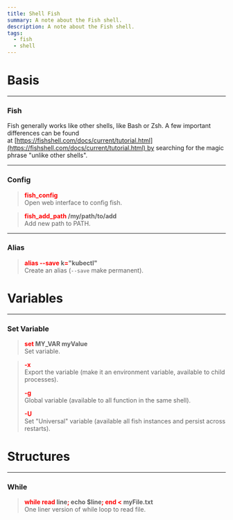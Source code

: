 ```yaml
---
title: Shell Fish
summary: A note about the Fish shell.
description: A note about the Fish shell.
tags:
  - fish
  - shell
---
```


# Basis

---

### Fish

Fish generally works like other shells, like Bash or Zsh. 
A few important differences can be found at [https://fishshell.com/docs/current/tutorial.html](https://fishshell.com/docs/current/tutorial.html) by searching for the magic phrase "unlike other shells".

---

### Config

 > 
 > **<font color=red>fish_config</font>**</br>
 > Open web interface to config fish.

 > 
 > **<font color=red>fish_add_path</font> /my/path/to/add**</br>
 > Add new path to PATH.

---

### Alias

 > 
 > **<font color=red>alias --save</font> k<font color=red>=</font>"kubectl"**</br>
 > Create an alias (`--save` make permanent).

# Variables

---

### Set Variable

 > 
 > **<font color=red>set</font> MY_VAR myValue**</br>
 > Set variable.

 > 
 > **<font color=red>-x</font>**</br>
 > Export the variable (make it an environment variable, available to child processes).
 > 
 > **<font color=red>-g</font>**</br>
 > Global variable (available to all function in the same shell).
 > 
 > **<font color=red>-U</font>**</br>
 > Set "Universal" variable (available all fish instances and persist across restarts).

# Structures

---

### While

 > 
 > **<font color=red>while read</font> line<font color=red>;</font> echo $line<font color=red>; end \<</font> myFile.txt**</br>
 > One liner version of while loop to read file.
